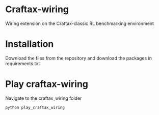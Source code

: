 # Craftax-wiring
 Wiring extension on the Craftax-classic RL benchmarking environment

# Installation
Download the files from the repository and download the packages in requirements.txt

# Play craftax-wiring
Navigate to the craftax_wiring folder
```
python play_craftax_wiring
```
